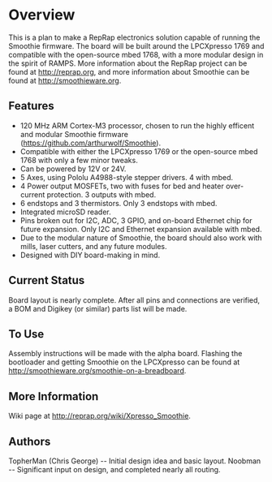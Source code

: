 Overview
========
This is a plan to make a RepRap electronics solution capable of running the Smoothie firmware. The board will be built around the LPCXpresso 1769 and compatible with the open-source mbed 1768, with a more modular design in the spirit of RAMPS. More information about the RepRap project can be found at http://reprap.org, and more information about Smoothie can be found at http://smoothieware.org.

Features
--------
* 120 MHz ARM Cortex-M3 processor, chosen to run the highly efficent and modular Smoothie firmware (https://github.com/arthurwolf/Smoothie).
* Compatible with either the LPCXpresso 1769 or the open-source mbed 1768 with only a few minor tweaks.
* Can be powered by 12V or 24V.
* 5 Axes, using Pololu A4988-style stepper drivers. 4 with mbed.
* 4 Power output MOSFETs, two with fuses for bed and heater over-current protection. 3 outputs with mbed.
* 6 endstops and 3 thermistors. Only 3 endstops with mbed.
* Integrated microSD reader.
* Pins broken out for I2C, ADC, 3 GPIO, and on-board Ethernet chip for future expansion. Only I2C and Ethernet expansion available with mbed.
* Due to the modular nature of Smoothie, the board should also work with mills, laser cutters, and any future modules.
* Designed with DIY board-making in mind.

Current Status
--------------
Board layout is nearly complete. After all pins and connections are verified, a BOM and Digikey (or similar) parts list will be made.

To Use
------
Assembly instructions will be made with the alpha board.
Flashing the bootloader and getting Smoothie on the LPCXpresso can be found at http://smoothieware.org/smoothie-on-a-breadboard.

More Information
----------------
Wiki page at http://reprap.org/wiki/Xpresso_Smoothie.

Authors
-------
TopherMan (Chris George) -- Initial design idea and basic layout.
Noobman -- Significant input on design, and completed nearly all routing.
